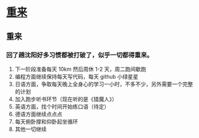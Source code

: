 # [重来](https://github.com/yihong0618/gitblog/issues/25)

重来
---
### 回了趟沈阳好多习惯都被打破了，似乎一切都得重来。
1. 下一阶段准备每天 10km 然后周休 1-2 天，周二跑间歇跑
2. 编程方面继续保持每天写代码，每天 github 小绿星星
3. 日语方面，争取每天晚上全身心的学习一小时，不多不少，另外需要一个完整的计划
4. 加入跑步听书环节（现在听的是《猎魔人》）
5. 英语方面，找个时间开始练口语（待定）
6. 德语方面继续点点点
7. 每天俯卧撑和仰卧起坐循环
8. 其他一切继续

